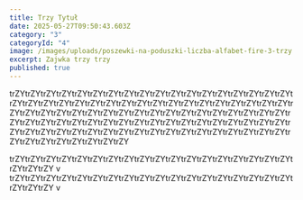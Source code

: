 ```yaml
---
title: Trzy Tytuł
date: 2025-05-27T09:50:43.603Z
category: "3"
categoryId: "4"
image: /images/uploads/poszewki-na-poduszki-liczba-alfabet-fire-3-trzy.jpg.jpg
excerpt: Zajwka trzy trzy
published: true
---
```

trZYtrZYtrZYtrZYtrZYtrZYtrZYtrZYtrZYtrZYtrZYtrZYtrZYtrZYtrZYtrZYtrZYtrZYtrZYtrZYtrZYtrZYtrZYtrZYtrZYtrZYtrZYtrZYtrZYtrZYtrZYtrZYtrZYtrZYtrZYtrZYtrZYtrZYtrZYtrZYtrZYtrZYtrZYtrZYtrZYtrZYtrZYtrZYtrZYtrZYtrZYtrZYtrZYtrZYtrZYtrZYtrZYtrZYtrZYtrZYtrZYtrZYtrZYtrZYtrZYtrZYtrZYtrZYtrZYtrZYtrZYtrZYtrZYtrZYtrZYtrZYtrZYtrZYtrZYtrZYtrZYtrZYtrZYtrZYtrZYtrZYtrZYtrZYtrZYtrZYtrZYtrZYtrZYtrZYtrZYtrZYtrZYtrZY

trZYtrZYtrZYtrZYtrZYtrZYtrZYtrZYtrZYtrZYtrZYtrZYtrZYtrZYtrZYtrZYtrZYtrZYtrZYtrZYtrZY
v
trZYtrZYtrZYtrZYtrZYtrZYtrZYtrZYtrZYtrZYtrZYtrZYtrZYtrZYtrZYtrZYtrZYtrZYtrZYtrZYtrZY
v
